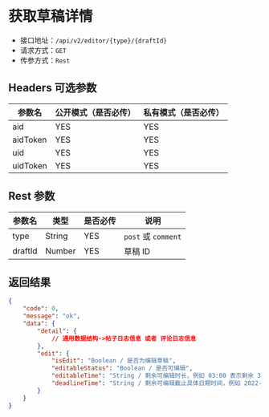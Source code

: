 # 获取草稿详情

- 接口地址：`/api/v2/editor/{type}/{draftId}`
- 请求方式：`GET`
- 传参方式：`Rest`

## Headers 可选参数

| 参数名 | 公开模式（是否必传） | 私有模式（是否必传） |
| --- | --- | --- |
| aid | YES | YES |
| aidToken | YES | YES |
| uid | YES | YES |
| uidToken | YES | YES |

## Rest 参数

| 参数名 | 类型 | 是否必传 | 说明 |
| --- | --- | --- | --- |
| type | String | YES | `post` 或 `comment` |
| draftId | Number | YES | 草稿 ID |

## 返回结果

```json
{
    "code": 0,
    "message": "ok",
    "data": {
        "detail": {
            // 通用数据结构->帖子日志信息 或者 评论日志信息
        },
        "edit": {
            "isEdit": "Boolean / 是否为编辑草稿",
            "editableStatus": "Boolean / 是否可编辑",
            "editableTime": "String / 剩余可编辑时长，例如 03:00 表示剩余 3 分钟",
            "deadlineTime": "String / 剩余可编辑截止具体日期时间，例如 2022-07-01 15:05:00"
        }
    }
}
```
